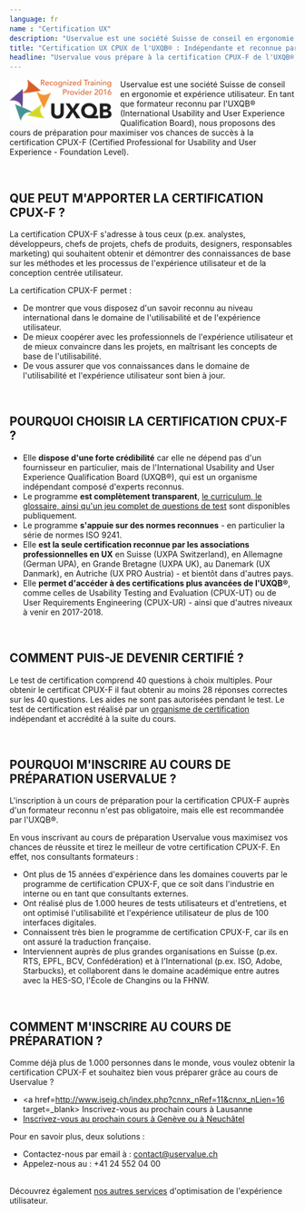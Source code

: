 ```yaml
---
language: fr
name : "Certification UX"
description: "Uservalue est une société Suisse de conseil en ergonomie et expérience utilisateur. En tant que formateur reconnu par l'UXQB (International Usability and User Experience Qualification Board), nous proposons des cours de préparation pour maximiser vos chances de succès à la certification CPUX-F (Certified Professional for Usability and User Experience - Foundation Level)."
title: "Certification UX CPUX de l'UXQB® : Indépendante et reconnue par les professionnels | Expérience Utilisateur, UX, Ergonomie | Suisse"
headline: "Uservalue vous prépare à la certification CPUX-F de l'UXQB®, indépendante et reconnue par les professionnels" 
---
```

<img align=left alt=uxqb src=/dist/img/resize/uxqb_0-180x73.png style=width:180px;float:left;height:73px;PADDING-RIGHT:15px width=180 height=73 />

Uservalue est une société Suisse de conseil en ergonomie et expérience utilisateur. En tant que formateur reconnu par l'UXQB® (International Usability and User Experience Qualification Board), nous proposons des cours de préparation pour maximiser vos chances de succès à la certification CPUX-F (Certified Professional for Usability and User Experience - Foundation Level).

<br />

## QUE PEUT M'APPORTER LA CERTIFICATION CPUX-F ?
La certification CPUX-F s'adresse à tous ceux (p.ex. analystes, développeurs, chefs de projets, chefs de produits, designers, responsables marketing) qui souhaitent obtenir et démontrer des connaissances de base sur les méthodes et les processus de l'expérience utilisateur et de la conception centrée utilisateur.

La certification CPUX-F permet :

* De montrer que vous disposez d'un savoir reconnu au niveau international dans le domaine de l'utilisabilité et de l'expérience utilisateur.
* De mieux coopérer avec les professionnels de l'expérience utilisateur et de mieux convaincre dans les projets, en maîtrisant les concepts de base de l'utilisabilité.
* De vous assurer que vos connaissances dans le domaine de l'utilisabilité et l'expérience utilisateur sont bien à jour.

<br />

## POURQUOI CHOISIR LA CERTIFICATION CPUX-F ?

* Elle **dispose d'une forte crédibilité** car elle ne dépend pas d'un fournisseur en particulier, mais de l'International Usability and User Experience Qualification Board (UXQB®), qui est un organisme indépendant composé d'experts reconnus.
* Le programme **est complètement transparent**, <a href=http://uxqb.org/en/documents/ target=_blank>le curriculum, le glossaire, ainsi qu'un jeu complet de questions de test</a> sont disponibles publiquement.
* Le programme **s'appuie sur des normes reconnues** - en particulier la série de normes ISO 9241.
* Elle **est la seule certification reconnue par les associations professionnelles en UX** en Suisse (UXPA Switzerland), en Allemagne (German UPA), en Grande Bretagne (UXPA UK), au Danemark (UX Danmark), en Autriche (UX PRO Austria) - et bientôt dans d'autres pays. 
* Elle **permet d'accéder à des certifications plus avancées de l'UXQB®**, comme celles de Usability Testing and Evaluation (CPUX-UT) ou de User Requirements Engineering (CPUX-UR) - ainsi que d'autres niveaux à venir en 2017-2018.

<br />

## COMMENT PUIS-JE DEVENIR CERTIFIÉ ?
Le test de certification comprend 40 questions à choix multiples. Pour obtenir le certificat CPUX-F il faut obtenir au moins 28 réponses correctes sur les 40 questions. Les aides ne sont pas autorisées pendant le test. Le test de certification est réalisé par un <a href=http://uxqb.org/en/certification/taking-the-certification-test/ target=_blank>organisme de certification</a> indépendant et accrédité à la suite du cours.

<br />

## POURQUOI M'INSCRIRE AU COURS DE PRÉPARATION USERVALUE ?
L'inscription à un cours de préparation pour la certification CPUX-F auprès d'un formateur reconnu n'est pas obligatoire, mais elle est recommandée par l'UXQB®.

En vous inscrivant au cours de préparation Uservalue vous maximisez vos chances de réussite et tirez le meilleur de votre certification CPUX-F. En effet, nos consultants formateurs :

* Ont plus de 15 années d'expérience dans les domaines couverts par le programme de certification CPUX-F, que ce soit dans l'industrie en interne ou en tant que consultants externes.
* Ont réalisé plus de 1.000 heures de tests utilisateurs et d'entretiens, et ont optimisé l'utilisabilité et l'expérience utilisateur de plus de 100 interfaces digitales.
* Connaissent très bien le programme de certification CPUX-F, car ils en ont assuré la traduction française.
* Interviennent auprès de plus grandes organisations en Suisse (p.ex. RTS, EPFL, BCV, Confédération) et à l'International (p.ex. ISO, Adobe, Starbucks), et collaborent dans le domaine académique entre autres avec la HES-SO, l'École de Changins ou la FHNW.

<br />

## COMMENT M'INSCRIRE AU COURS DE PRÉPARATION ?
Comme déjà plus de 1.000 personnes dans le monde, vous voulez obtenir la certification CPUX-F et souhaitez bien vous préparer grâce au cours de Uservalue ?

* <a href=http://www.iseig.ch/index.php?cnnx_nRef=11&cnnx_nLien=16 target=_blank> Inscrivez-vous au prochain cours à Lausanne</a>
* <a href=https://www.digicomp.ch/formations/developpement-logiciel/software-engineering/software-ergonomie-et-utilisabilite/preparation-a-la-certification-certified-professional-for-usability-and-user-experience-foundation-level target=_blank>Inscrivez-vous au prochain cours à Genève ou à Neuchâtel</a>


Pour en savoir plus, deux solutions :

* Contactez-nous par email à : <a href=mailto:contact@uservalue.ch>contact@uservalue.ch</a>
* Appelez-nous au : +41 24 552 04 00

<br />
<div class="sub-footer no-image">
Découvrez également <a href=/fr/>nos autres services</a> d'optimisation de l'expérience utilisateur.
</div>